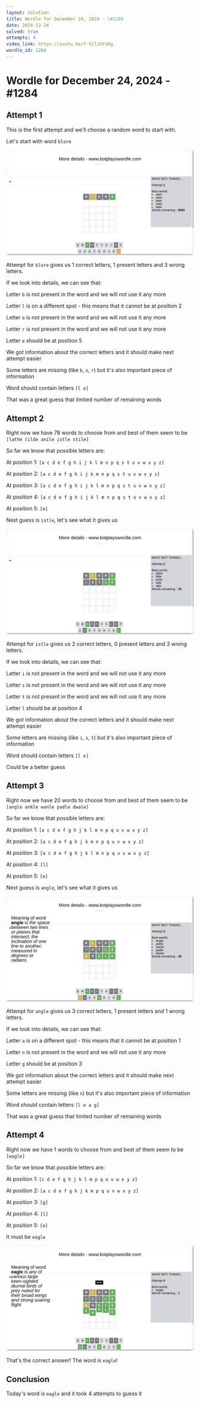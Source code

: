 ```yaml
---
layout: solution
title: Wordle for December 24, 2024 - \#1284
date: 2024-12-24
solved: true
attempts: 4
video_link: https://youtu.be/f-VilJXYsKg
wordle_id: 1284
---
```


# Wordle for December 24, 2024 - \#1284

## Attempt 1

This is the first attempt and we'll choose a random word to start with.

Let's start with word `blore`

![Attempt 1](2024-12-24/attempt-1.png)

Attempt for `blore` gives us 1 correct letters, 1 present letters and 3 wrong letters.

If we look into details, we can see that:

Letter `b` is not present in the word and we will not use it any more

Letter `l` is on a different spot - this means that it cannot be at position 2

Letter `o` is not present in the word and we will not use it any more

Letter `r` is not present in the word and we will not use it any more

Letter `e` should be at position 5

We got information about the correct letters and it should make next attempt easier

Some letters are missing (like `b`, `o`, `r`) but it's also important piece of information

Word should contain letters `[l e]`

That was a great guess that limited number of remaining words



## Attempt 2

Right now we have 78 words to choose from and best of them seem to be `[lathe tilde anile istle stile]`

So far we know that possible letters are:

At position 1: `[a c d e f g h i j k l m n p q s t u v w x y z]`

At position 2: `[a c d e f g h i j k m n p q s t u v w x y z]`

At position 3: `[a c d e f g h i j k l m n p q s t u v w x y z]`

At position 4: `[a c d e f g h i j k l m n p q s t u v w x y z]`

At position 5: `[e]`

Next guess is `istle`, let's see what it gives us

![Attempt 2](2024-12-24/attempt-2.png)

Attempt for `istle` gives us 2 correct letters, 0 present letters and 3 wrong letters.

If we look into details, we can see that:

Letter `i` is not present in the word and we will not use it any more

Letter `s` is not present in the word and we will not use it any more

Letter `t` is not present in the word and we will not use it any more

Letter `l` should be at position 4

We got information about the correct letters and it should make next attempt easier

Some letters are missing (like `i`, `s`, `t`) but it's also important piece of information

Word should contain letters `[l e]`

Could be a better guess



## Attempt 3

Right now we have 20 words to choose from and best of them seem to be `[angle ankle wanle padle dwale]`

So far we know that possible letters are:

At position 1: `[a c d e f g h j k l m n p q u v w x y z]`

At position 2: `[a c d e f g h j k m n p q u v w x y z]`

At position 3: `[a c d e f g h j k l m n p q u v w x y z]`

At position 4: `[l]`

At position 5: `[e]`

Next guess is `angle`, let's see what it gives us

![Attempt 3](2024-12-24/attempt-3.png)

Attempt for `angle` gives us 3 correct letters, 1 present letters and 1 wrong letters.

If we look into details, we can see that:

Letter `a` is on a different spot - this means that it cannot be at position 1

Letter `n` is not present in the word and we will not use it any more

Letter `g` should be at position 3

We got information about the correct letters and it should make next attempt easier

Some letters are missing (like `n`) but it's also important piece of information

Word should contain letters `[l e a g]`

That was a great guess that limited number of remaining words



## Attempt 4

Right now we have 1 words to choose from and best of them seem to be `[eagle]`

So far we know that possible letters are:

At position 1: `[c d e f g h j k l m p q u v w x y z]`

At position 2: `[a c d e f g h j k m p q u v w x y z]`

At position 3: `[g]`

At position 4: `[l]`

At position 5: `[e]`

It must be `eagle`

![Attempt 4](2024-12-24/attempt-4.png)

That's the correct answer! The word is `eagle`!

## Conclusion

Today's word is `eagle` and it took 4 attempts to guess it

